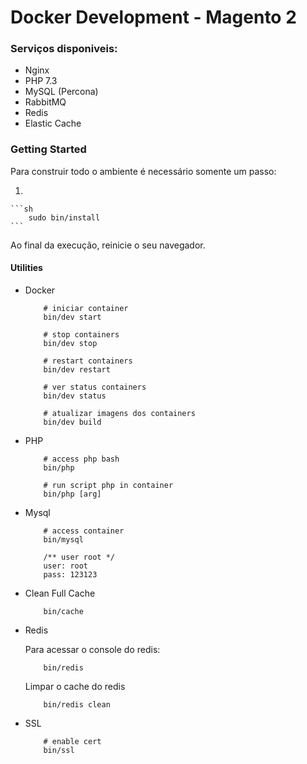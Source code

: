 # Docker Development - Magento 2

### Serviços disponiveis:
- Nginx
- PHP 7.3
- MySQL (Percona)
- RabbitMQ
- Redis
- Elastic Cache

### Getting Started

Para construir todo o ambiente é necessário somente um passo:

1. 

    ```sh
        sudo bin/install
    ```
Ao final da execução, reinicie o seu navegador.
   
#### Utilities

- Docker

    ```
        # iniciar container
        bin/dev start  

        # stop containers
        bin/dev stop
        
        # restart containers
        bin/dev restart
  
        # ver status containers
        bin/dev status
  
        # atualizar imagens dos containers
        bin/dev build
  
    ```
- PHP

    ```
        # access php bash
        bin/php
  
        # run script php in container
        bin/php [arg]   
    ```

- Mysql 

    ```
        # access container
        bin/mysql
        
        /** user root */
        user: root
        pass: 123123
    ```
  
- Clean Full Cache 

    ```
        bin/cache
    ```  

- Redis  

    Para acessar o console do redis:

    ```
        bin/redis
    ``` 
    
    Limpar o cache do redis
    
    ```
        bin/redis clean
    ```  

- SSL 

    ```
        # enable cert
        bin/ssl
    ```       